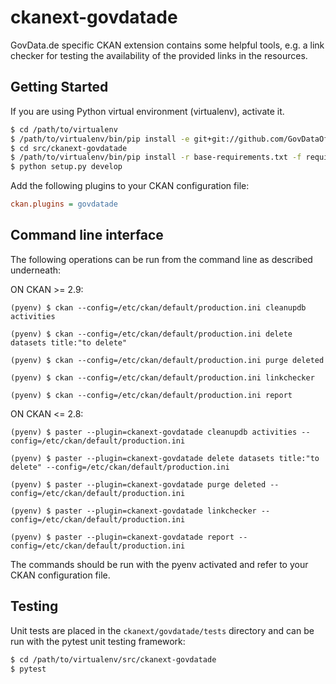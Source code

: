 # ckanext-govdatade

GovData.de specific CKAN extension contains some helpful tools, e.g. a link checker for testing the
availability of the provided links in the resources.

## Getting Started

If you are using Python virtual environment (virtualenv), activate it.

```bash
$ cd /path/to/virtualenv
$ /path/to/virtualenv/bin/pip install -e git+git://github.com/GovDataOfficial/ckanext-govdatade.git#egg=ckanext-govdatade
$ cd src/ckanext-govdatade
$ /path/to/virtualenv/bin/pip install -r base-requirements.txt -f requirements
$ python setup.py develop
```

Add the following plugins to your CKAN configuration file:

```ini
ckan.plugins = govdatade
```
## Command line interface
The following operations can be run from the command line as described underneath:

ON CKAN >= 2.9:

    (pyenv) $ ckan --config=/etc/ckan/default/production.ini cleanupdb activities

    (pyenv) $ ckan --config=/etc/ckan/default/production.ini delete datasets title:"to delete"

    (pyenv) $ ckan --config=/etc/ckan/default/production.ini purge deleted

    (pyenv) $ ckan --config=/etc/ckan/default/production.ini linkchecker

    (pyenv) $ ckan --config=/etc/ckan/default/production.ini report

ON CKAN <= 2.8:

    (pyenv) $ paster --plugin=ckanext-govdatade cleanupdb activities --config=/etc/ckan/default/production.ini

    (pyenv) $ paster --plugin=ckanext-govdatade delete datasets title:"to delete" --config=/etc/ckan/default/production.ini

    (pyenv) $ paster --plugin=ckanext-govdatade purge deleted --config=/etc/ckan/default/production.ini

    (pyenv) $ paster --plugin=ckanext-govdatade linkchecker --config=/etc/ckan/default/production.ini

    (pyenv) $ paster --plugin=ckanext-govdatade report --config=/etc/ckan/default/production.ini

The commands should be run with the pyenv activated and refer to your CKAN configuration file.

## Testing

Unit tests are placed in the `ckanext/govdatade/tests` directory and can be run with the pytest unit testing framework:

```bash
$ cd /path/to/virtualenv/src/ckanext-govdatade
$ pytest
```
